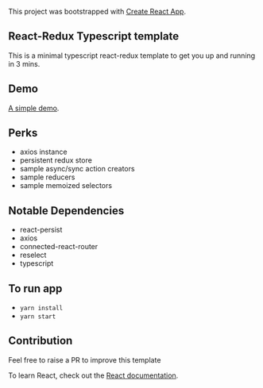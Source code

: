 This project was bootstrapped with [Create React App](https://github.com/facebook/create-react-app).

## React-Redux Typescript template
This is a minimal typescript react-redux template to get you up and running in 3 mins.

## Demo
[A simple demo](https://emasys.github.io/react-redux-typescript-boilerplate/).

## Perks
* axios instance
* persistent redux store
* sample async/sync action creators
* sample reducers
* sample memoized selectors

## Notable Dependencies
* react-persist
* axios
* connected-react-router
* reselect
* typescript

## To run app
* `yarn install`
* `yarn start`

## Contribution
Feel free to raise a PR to improve this template



To learn React, check out the [React documentation](https://reactjs.org/).
